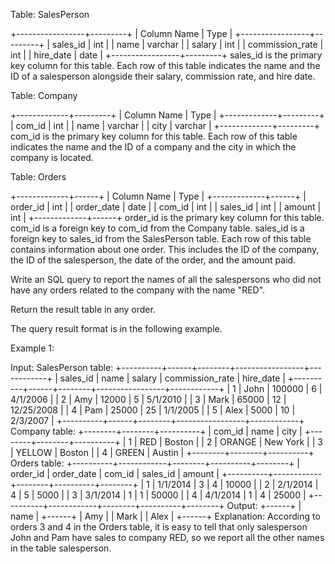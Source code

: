  Table: SalesPerson
 
 
 +-----------------+---------+
 | Column Name     | Type    |
 +-----------------+---------+
 | sales_id        | int     |
 | name            | varchar |
 | salary          | int     |
 | commission_rate | int     |
 | hire_date       | date    |
 +-----------------+---------+
 sales_id is the primary key column for this table.
 Each row of this table indicates the name and the ID of a salesperson
 alongside their salary, commission rate, and hire date.
 
 
 
 
 Table: Company
 
 
 +-------------+---------+
 | Column Name | Type    |
 +-------------+---------+
 | com_id      | int     |
 | name        | varchar |
 | city        | varchar |
 +-------------+---------+
 com_id is the primary key column for this table.
 Each row of this table indicates the name and the ID of a company and the
 city in which the company is located.
 
 
 
 
 Table: Orders
 
 
 +-------------+------+
 | Column Name | Type |
 +-------------+------+
 | order_id    | int  |
 | order_date  | date |
 | com_id      | int  |
 | sales_id    | int  |
 | amount      | int  |
 +-------------+------+
 order_id is the primary key column for this table.
 com_id is a foreign key to com_id from the Company table.
 sales_id is a foreign key to sales_id from the SalesPerson table.
 Each row of this table contains information about one order. This includes
 the ID of the company, the ID of the salesperson, the date of the order, and
 the amount paid.
 
 
 
 
 Write an SQL query to report the names of all the salespersons who did not
 have any orders related to the company with the name "RED".
 
 Return the result table in any order.
 
 The query result format is in the following example.
 
 
 Example 1:
 
 
 Input: 
 SalesPerson table:
 +----------+------+--------+-----------------+------------+
 | sales_id | name | salary | commission_rate | hire_date  |
 +----------+------+--------+-----------------+------------+
 | 1        | John | 100000 | 6               | 4/1/2006   |
 | 2        | Amy  | 12000  | 5               | 5/1/2010   |
 | 3        | Mark | 65000  | 12              | 12/25/2008 |
 | 4        | Pam  | 25000  | 25              | 1/1/2005   |
 | 5        | Alex | 5000   | 10              | 2/3/2007   |
 +----------+------+--------+-----------------+------------+
 Company table:
 +--------+--------+----------+
 | com_id | name   | city     |
 +--------+--------+----------+
 | 1      | RED    | Boston   |
 | 2      | ORANGE | New York |
 | 3      | YELLOW | Boston   |
 | 4      | GREEN  | Austin   |
 +--------+--------+----------+
 Orders table:
 +----------+------------+--------+----------+--------+
 | order_id | order_date | com_id | sales_id | amount |
 +----------+------------+--------+----------+--------+
 | 1        | 1/1/2014   | 3      | 4        | 10000  |
 | 2        | 2/1/2014   | 4      | 5        | 5000   |
 | 3        | 3/1/2014   | 1      | 1        | 50000  |
 | 4        | 4/1/2014   | 1      | 4        | 25000  |
 +----------+------------+--------+----------+--------+
 Output: 
 +------+
 | name |
 +------+
 | Amy  |
 | Mark |
 | Alex |
 +------+
 Explanation: 
 According to orders 3 and 4 in the Orders table, it is easy to tell that
 only salesperson John and Pam have sales to company RED, so we report all
 the other names in the table salesperson.
 
 


